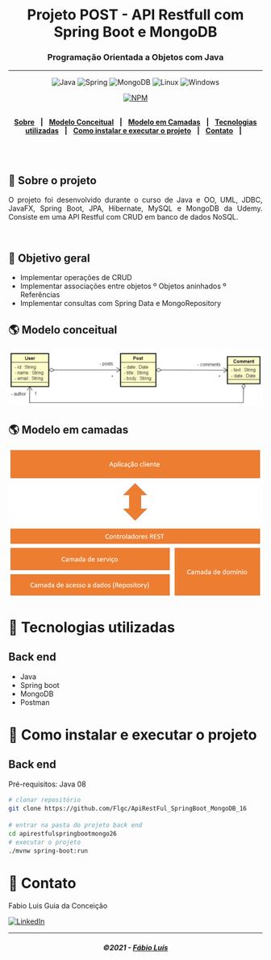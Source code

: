 <div align = "center">
<h1>Projeto POST - API Restfull com Spring Boot e MongoDB</h1>
<h3>Programação Orientada a Objetos com Java</h3>
<hr>

![Java](https://img.shields.io/badge/-Java-DE252C?style=flat-square&logo=java&logoColor=white)
![Spring](https://img.shields.io/badge/Spring-6DB33F?style=flat-square&logo=spring&logoColor=white)
![MongoDB](https://img.shields.io/badge/MongoDB-%234ea94b.svg?style=flat-square&logo=mongodb&logoColor=white)
![Linux](https://img.shields.io/badge/Linux-FCC624?style=flat-square&logo=linux&logoColor=black)
![Windows](https://img.shields.io/badge/Windows-0078D6?style=for-the-square&logo=windows&logoColor=white)

[![NPM](https://img.shields.io/npm/l/react)](https://github.com/Flgc/ApiRestFul_SpringBoot_MongoDB_16/blob/main/LICENSE)
<br>
<br>

</div>

<div align="center">

[**Sobre**](https://github.com/Flgc/ApiRestFul_SpringBoot_MongoDB_16) &nbsp;&nbsp;**|**&nbsp;&nbsp;
[**Modelo Conceitual**](https://github.com/Flgc/ApiRestFul_SpringBoot_MongoDB_16#-modelo-conceitual) &nbsp;&nbsp;**|**&nbsp;&nbsp;
[**Modelo em Camadas**](https://github.com/Flgc/ApiRestFul_SpringBoot_MongoDB_16#-modelo-em-camadas) &nbsp;&nbsp;**|**&nbsp;&nbsp;
[**Tecnologias utilizadas**](https://github.com/Flgc/ApiRestFul_SpringBoot_MongoDB_16#-tecnologias-utilizadas) &nbsp;&nbsp;**|**&nbsp;&nbsp;
[**Como instalar e executar o projeto**](https://github.com/Flgc/ApiRestFul_SpringBoot_MongoDB_16#-como-instalar-e-executar-o-projeto) &nbsp;&nbsp;**|**&nbsp;&nbsp;
[**Contato**](https://github.com/Flgc/ApiRestFul_SpringBoot_MongoDB_16#-contato) &nbsp;&nbsp;**|**&nbsp;&nbsp;

</div><br><br>

## 📃 Sobre o projeto

<p align="justify">O projeto foi desenvolvido durante o curso de Java e OO, UML, JDBC, JavaFX, Spring Boot, JPA, Hibernate, MySQL e MongoDB da Udemy. Consiste em uma API Restful com CRUD em banco de dados NoSQL.</p>
<br>

## 📃 Objetivo geral

- Implementar operações de CRUD
- Implementar associações entre objetos
  º Objetos aninhados
  º Referências
- Implementar consultas com Spring Data e MongoRepository

## 🌎 Modelo conceitual

![Web 1](https://github.com/Flgc/ApiRestFul_SpringBoot_MongoDB_16/blob/main/aset/conceitual.png)

## 🌎 Modelo em camadas

![Web 1](https://github.com/Flgc/ApiRestFul_SpringBoot_MongoDB_16/blob/main/aset/camada.png)

# 🚀 Tecnologias utilizadas

## Back end

- Java
- Spring boot
- MongoDB
- Postman

# 🔧 Como instalar e executar o projeto

## Back end

Pré-requisitos: Java 08

```bash
# clonar repositório
git clone https://github.com/Flgc/ApiRestFul_SpringBoot_MongoDB_16

# entrar na pasta do projeto back end
cd apirestfulspringbootmongo26
# executar o projeto
./mvnw spring-boot:run
```

# 📲 Contato

Fabio Luis Guia da Conceição

<a href="https://www.linkedin.com/in/fabio-luis-guia-da-conceição-77784741"><img src="https://img.shields.io/badge/linkedin%20-%230077B5.svg?&style=for-the-badge&logo=linkedin&logoColor=white" alt="LinkedIn"/></a>

---

<h5 align="center">
  &copy;2021 - <a href="https://github.com/Flgc">Fábio Luís</a>
</h5>
